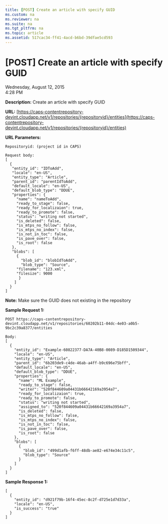 ```yaml
---
title: [POST] Create an article with specify GUID
ms.custom: na
ms.reviewer: na
ms.suite: na
ms.tgt_pltfrm: na
ms.topic: article
ms.assetid: 517cac34-ff41-4acd-b6bd-39dfae5cd593
---
```

# [POST] Create an article with specify GUID

Wednesday, August 12, 2015  
4:28 PM


**Description:** Create an article with specify GUID  

**URL:** [https://caps-contentrepository-devint.cloudapp.net/v1/repositories/{repositoryid}/entities](https://caps-contentrepository-devint.cloudapp.net/v1/repositories/{repositoryid}/entities)  

**URL Parameters:**  

    Repositoryid: (project id in CAPS)  
 	  
    Request body:  
    [  
      {  
       "entity_id": "IDToAdd",  
       "locale": "en-US",  
       "entity_type": "Article",  
       "parent_id": "parentIdToAdd",  
       "default_locale": "en-US",  
       "default_blob_type": "DDUE",  
       "properties": {  
         "name": "nameToAdd",  
         "ready_to_stage": false,  
         "ready_for_localizaion": true,  
         "ready_to_promote": false,  
         "status": "writing not started",  
         "is_deleted": false,  
         "is_mtps_no_follow": false,  
         "is_mtps_no_index": false,  
         "is_not_in_toc": false,  
         "is_pave_over": false,  
         "is_root": false  
       },  
       "blobs": [  
    	 {  
    	   "blob_id": "blobIdToAdd",  
    	   "blob_type": "Source",  
    	 "filename": "123.xml",  
    	 "filesize": 9000  
     	  }  
        ]  
      }  
    ]  
	  
**Note:** Make sure the GUID does not existing in the repository  

**Sample Request 1:** 

	POST https://caps-contentrepository-devint.cloudapp.net/v1/repositories/60202b11-04dc-4e03-a0b5-9bc2c39a8377/entities  
    	  
	Body:  
    [  
      {  
        "entity_id": "Example-60822377-DA7A-40B8-0089-D185D1509344",  
    	"locale": "en-US",  
    	"entity_type": "Article",  
    	"parent_id": "6b203de9-c4de-46ab-a4ff-b9c696e75bff",   
    	"default_locale": "en-US",  
    	"default_blob_type": "DDUE",  
    	"properties": {  
    	  "name": "ML Example",   
    	  "ready_to_stage": false,  
    	  "writer": "520f844609a04431b66642169a3954a7",  
    	  "ready_for_localizaion": true,  
    	  "ready_to_promote": false,  
    	  "status": "writing not started",  
    	  "assigned_to": "520f844609a04431b66642169a3954a7",  
          "is_deleted": false,  
    	  "is_mtps_no_follow": false,  
    	  "is_mtps_no_index": false,  
    	  "is_not_in_toc": false,  
    	  "is_pave_over": false,  
    	  "is_root": false  
    	},  
    	"blobs": [  
    	  {  
    	    "blob_id": "499d1afb-f6ff-48db-ae82-e674e34c11c5",   
    	    "blob_type": "Source"  
    	  }  
    	]  
      }  
   	]  
    	  
**Sample Response 1:** 

    [  
      {  
        "entity_id": "d921f79b-16f4-45ec-8c2f-d725e1d7d33a",  
        "locale": "en-US",  
        "is_success": "true"  
      }  
    ]  